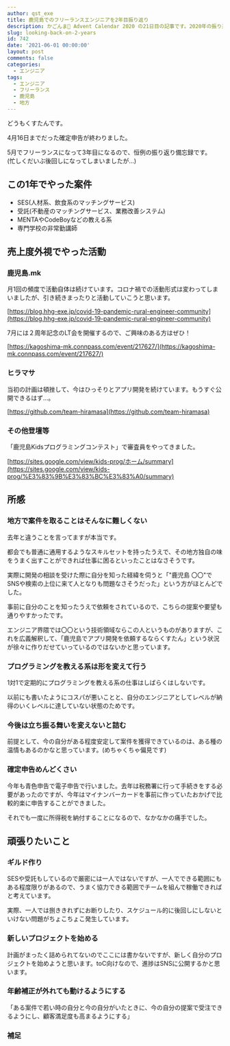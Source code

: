 ```yaml
---
author: qst_exe
title: 鹿児島でのフリーランスエンジニアを2年目振り返り
description: かごんま🌋 Advent Calendar 2020 の21日目の記事です。2020年の振り返りをしつつ、地方勢に引っかかりそうなことを書きます。
slug: looking-back-on-2-years
id: 742
date: '2021-06-01 00:00:00'
layout: post
comments: false
categories:
  - エンジニア 
tags:
  - エンジニア
  - フリーランス
  - 鹿児島
  - 地方  
---
```


どうもくすたんです。

4月16日までだった確定申告が終わりました。

5月でフリーランスになって3年目になるので、恒例の振り返り備忘録です。  
(忙しくだいぶ後回しになってしまいましたが…)

## この1年でやった案件

- SES(人材系、飲食系のマッチングサービス)
- 受託(不動産のマッチングサービス、業務改善システム)
- MENTAやCodeBoyなどの教える系
- 専門学校の非常勤講師

## 売上度外視でやった活動

### 鹿児島.mk

月1回の頻度で活動自体は続けています。コロナ禍での活動形式は変わってしまいましたが、引き続きまったりと活動していこうと思います。

[https://blog.hhg-exe.jp/covid-19-pandemic-rural-engineer-community](https://blog.hhg-exe.jp/covid-19-pandemic-rural-engineer-community)

7月には２周年記念のLT会を開催するので、ご興味のある方はぜひ！

[https://kagoshima-mk.connpass.com/event/217627/](https://kagoshima-mk.connpass.com/event/217627/)

### ヒラマサ

当初の計画は頓挫して、今はひっそりとアプリ開発を続けています。もうすぐ公開できるはず…。

[https://github.com/team-hiramasa](https://github.com/team-hiramasa)

### その他登壇等

「鹿児島Kidsプログラミングコンテスト」で審査員をやってきました。

[https://sites.google.com/view/kids-prog/ホーム/summary](https://sites.google.com/view/kids-prog/%E3%83%9B%E3%83%BC%E3%83%A0/summary)

## 所感

### 地方で案件を取ることはそんなに難しくない

去年と違うことを言ってますが本当です。

都会でも普通に通用するようなスキルセットを持ったうえで、その地方独自の味をうまく出すことができれば仕事に困るといったことはなさそうです。

実際に開発の相談を受けた際に自分を知った経緯を伺うと「"鹿児島 〇〇"でSNSや検索の上位に来て人となりも問題なさそうだった」という方がほとんどでした。

事前に自分のことを知ったうえで依頼をされているので、こちらの提案や要望も通りやすかったです。

エンジニア界隈では〇〇という技術領域ならこの人というものがありますが、これを広義解釈して、「鹿児島でアプリ開発を依頼するならくすたん」という状況が徐々に作りだせていっているのではないかと思っています。

### プログラミングを教える系は形を変えて行う

1対1で定期的にプログラミングを教える系の仕事はしばらくはしないです。

以前にも書いたようにコスパが悪いことと、自分のエンジニアとしてレベルが納得のいくレベルに達していない状態のためです。

### 今後は立ち振る舞いを変えないと詰む

前提として、今の自分がある程度安定して案件を獲得できているのは、ある種の温情もあるのかなと思っています。(めちゃくちゃ偏見です)


### 確定申告めんどくさい

今年も青色申告で電子申告で行いました。去年は税務署に行って手続きをする必要があったのですが、今年はマイナンバーカードを事前に作っていたおかげで比較的楽に申告することができました。

それでも一度に所得税を納付することになるので、なかなかの痛手でした。

## 頑張りたいこと

### ギルド作り

SESや受託もしているので厳密には一人ではないですが、一人でできる範囲にもある程度限りがあるので、うまく協力できる範囲でチームを組んで稼働できればと考えています。

実際、一人では捌ききれずにお断りしたり、スケジュール的に後回しにしないといけない問題がちょこちょこ発生しています。

### 新しいプロジェクトを始める

計画がまったく詰められてないのでここには書かないですが、新しく自分のプロジェクトを始めようと思います。toC向けなので、進捗はSNSに公開するかと思います。

### 年齢補正が外れても動けるようにする

「ある案件で若い時の自分と今の自分がいたときに、今の自分の提案で受注できるようにし、顧客満足度も高まるようにする」

### 補足
